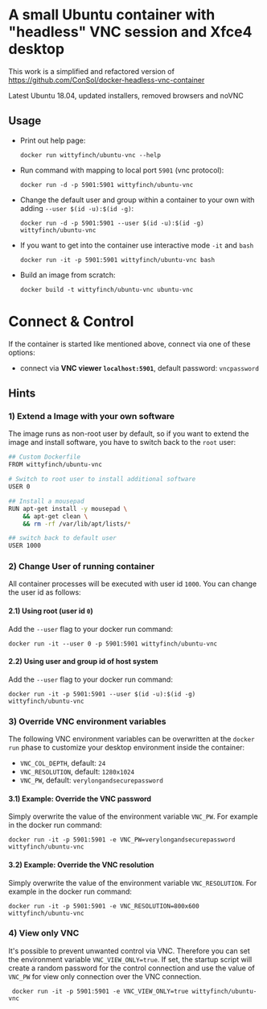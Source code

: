 # A small Ubuntu container with "headless" VNC session and Xfce4 desktop

This work is a simplified and refactored version of https://github.com/ConSol/docker-headless-vnc-container

Latest Ubuntu 18.04, updated installers, removed browsers and noVNC

## Usage
- Print out help page:

      docker run wittyfinch/ubuntu-vnc --help

- Run command with mapping to local port `5901` (vnc protocol):

      docker run -d -p 5901:5901 wittyfinch/ubuntu-vnc

- Change the default user and group within a container to your own with adding `--user $(id -u):$(id -g)`:

      docker run -d -p 5901:5901 --user $(id -u):$(id -g) wittyfinch/ubuntu-vnc

- If you want to get into the container use interactive mode `-it` and `bash`

      docker run -it -p 5901:5901 wittyfinch/ubuntu-vnc bash

- Build an image from scratch:

      docker build -t wittyfinch/ubuntu-vnc ubuntu-vnc

# Connect & Control
If the container is started like mentioned above, connect via one of these options:

* connect via __VNC viewer `localhost:5901`__, default password: `vncpassword`


## Hints

### 1) Extend a Image with your own software
The image runs as non-root user by default, so if you want to extend the image and install software, you have to switch back to the `root` user:

```bash
## Custom Dockerfile
FROM wittyfinch/ubuntu-vnc

# Switch to root user to install additional software
USER 0

## Install a mousepad
RUN apt-get install -y mousepad \
    && apt-get clean \
    && rm -rf /var/lib/apt/lists/*

## switch back to default user
USER 1000
```

### 2) Change User of running container

All container processes will be executed with user id `1000`. You can change the user id as follows:

#### 2.1) Using root (user id `0`)
Add the `--user` flag to your docker run command:

    docker run -it --user 0 -p 5901:5901 wittyfinch/ubuntu-vnc

#### 2.2) Using user and group id of host system
Add the `--user` flag to your docker run command:

    docker run -it -p 5901:5901 --user $(id -u):$(id -g) wittyfinch/ubuntu-vnc

### 3) Override VNC environment variables
The following VNC environment variables can be overwritten at the `docker run` phase to customize your desktop environment inside the container:
* `VNC_COL_DEPTH`, default: `24`
* `VNC_RESOLUTION`, default: `1280x1024`
* `VNC_PW`, default: `verylongandsecurepassword`

#### 3.1) Example: Override the VNC password
Simply overwrite the value of the environment variable `VNC_PW`. For example in the docker run command:

    docker run -it -p 5901:5901 -e VNC_PW=verylongandsecurepassword wittyfinch/ubuntu-vnc

#### 3.2) Example: Override the VNC resolution
Simply overwrite the value of the environment variable `VNC_RESOLUTION`. For example in the docker run command:

    docker run -it -p 5901:5901 -e VNC_RESOLUTION=800x600 wittyfinch/ubuntu-vnc

### 4) View only VNC
It's possible to prevent unwanted control via VNC. Therefore you can set the environment variable `VNC_VIEW_ONLY=true`. If set, the startup script will create a random password for the control connection and use the value of `VNC_PW` for view only connection over the VNC connection.

     docker run -it -p 5901:5901 -e VNC_VIEW_ONLY=true wittyfinch/ubuntu-vnc